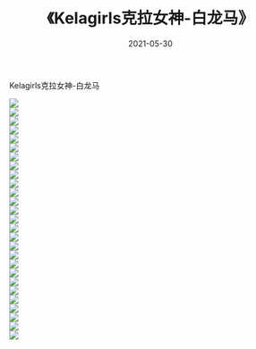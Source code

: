 ﻿---
layout: post
title:  《Kelagirls克拉女神-白龙马》
date:   2021-05-30
img: http://img.660000.xyz/Sharelink/网络美图/2021/Kelagirls克拉女神-白龙马/000.jpg
categories: [美女, 清纯, 唯美]
---

Kelagirls克拉女神-白龙马

  ![](http://img.660000.xyz/Sharelink/网络美图/2021/Kelagirls克拉女神-白龙马/001.jpg) <br> ![](http://img.660000.xyz/Sharelink/网络美图/2021/Kelagirls克拉女神-白龙马/002.jpg) <br> ![](http://img.660000.xyz/Sharelink/网络美图/2021/Kelagirls克拉女神-白龙马/003.jpg) <br> ![](http://img.660000.xyz/Sharelink/网络美图/2021/Kelagirls克拉女神-白龙马/004.jpg) <br> ![](http://img.660000.xyz/Sharelink/网络美图/2021/Kelagirls克拉女神-白龙马/005.jpg) <br> ![](http://img.660000.xyz/Sharelink/网络美图/2021/Kelagirls克拉女神-白龙马/006.jpg) <br> ![](http://img.660000.xyz/Sharelink/网络美图/2021/Kelagirls克拉女神-白龙马/007.jpg) <br> ![](http://img.660000.xyz/Sharelink/网络美图/2021/Kelagirls克拉女神-白龙马/008.jpg) <br> ![](http://img.660000.xyz/Sharelink/网络美图/2021/Kelagirls克拉女神-白龙马/009.jpg) <br> ![](http://img.660000.xyz/Sharelink/网络美图/2021/Kelagirls克拉女神-白龙马/010.jpg) <br> ![](http://img.660000.xyz/Sharelink/网络美图/2021/Kelagirls克拉女神-白龙马/011.jpg) <br> ![](http://img.660000.xyz/Sharelink/网络美图/2021/Kelagirls克拉女神-白龙马/012.jpg) <br> ![](http://img.660000.xyz/Sharelink/网络美图/2021/Kelagirls克拉女神-白龙马/013.jpg) <br> ![](http://img.660000.xyz/Sharelink/网络美图/2021/Kelagirls克拉女神-白龙马/014.jpg) <br> ![](http://img.660000.xyz/Sharelink/网络美图/2021/Kelagirls克拉女神-白龙马/015.jpg) <br> ![](http://img.660000.xyz/Sharelink/网络美图/2021/Kelagirls克拉女神-白龙马/016.jpg) <br> ![](http://img.660000.xyz/Sharelink/网络美图/2021/Kelagirls克拉女神-白龙马/017.jpg) <br> ![](http://img.660000.xyz/Sharelink/网络美图/2021/Kelagirls克拉女神-白龙马/018.jpg) <br> ![](http://img.660000.xyz/Sharelink/网络美图/2021/Kelagirls克拉女神-白龙马/019.jpg) <br> ![](http://img.660000.xyz/Sharelink/网络美图/2021/Kelagirls克拉女神-白龙马/020.jpg) <br> ![](http://img.660000.xyz/Sharelink/网络美图/2021/Kelagirls克拉女神-白龙马/021.jpg) <br> ![](http://img.660000.xyz/Sharelink/网络美图/2021/Kelagirls克拉女神-白龙马/022.jpg) <br> ![](http://img.660000.xyz/Sharelink/网络美图/2021/Kelagirls克拉女神-白龙马/023.jpg) <br> ![](http://img.660000.xyz/Sharelink/网络美图/2021/Kelagirls克拉女神-白龙马/024.jpg) <br> ![](http://img.660000.xyz/Sharelink/网络美图/2021/Kelagirls克拉女神-白龙马/025.jpg) <br> ![](http://img.660000.xyz/Sharelink/网络美图/2021/Kelagirls克拉女神-白龙马/026.jpg) <br> ![](http://img.660000.xyz/Sharelink/网络美图/2021/Kelagirls克拉女神-白龙马/027.jpg) <br>